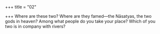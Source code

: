 +++
title = "02"

+++
Where are these two? Where are they famed—the Nāsatyas, the two gods  in heaven?
Among what people do you take your place? Which of you two is in  company with rivers?